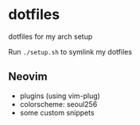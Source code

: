 # dotfiles
dotfiles for my arch setup

Run `./setup.sh` to symlink my dotfiles

## Neovim
* plugins (using vim-plug)
* colorscheme: seoul256
* some custom snippets
